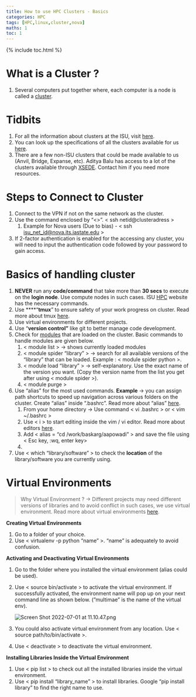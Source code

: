 ```yaml
---
title: How to use HPC Clusters - Basics
categories: HPC
tags: [HPC,linux,cluster,nova]
maths: 1
toc: 1
---
```


{% include toc.html %}

# What is a Cluster ?

1. Several computers put together where, each computer is a node is called a [cluster](https://en.wikipedia.org/wiki/Computer_cluster).

# Tidbits

1. For all the information about clusters at the ISU, visit [here](https://www.hpc.iastate.edu/).
2. You can look up the specifications of all the clusters available for us [here](https://www.hpc.iastate.edu/systems).
3. There are a few non-ISU clusters that could be made available to us (Anvil, Bridge, Expanse, etc). Aditya Balu has access to a lot of the clusters available through [XSEDE](https://www.xsede.org/). Contact him if you need more resources.

# Steps to Connect to Cluster

1. Connect to the VPN if not on the same network as the cluster.
2. Use the command enclosed by “<>”. < ssh netid@clusteradress >
    1. Example for Nova users (Due to bias) - < ssh isu_net_id@nova.its.iastate.edu >
3. If 2-factor authentication is enabled for the accessing any cluster, you will need to input the authentication code followed by your password to gain access.

# Basics of handling cluster

1. **NEVER** run any **code/command** that take more than **30 secs** to execute on the **login node**. Use compute nodes in such cases. ISU [HPC](https://www.hpc.iastate.edu/guides/condo-2017/managing-jobs-using-slurm-workload-manager) website has the necessary commands.
2. Use ****“**tmux**” to ensure safety of your work progress on cluster. Read more about tmux [here](https://leimao.github.io/blog/Tmux-Tutorial/).
3. Use virtual environments for different projects. 
4. Use “**version control”** like git to better manage code development.
5. Check for [modules](https://hpc-wiki.info/hpc/Modules) that are loaded on the cluster. Basic commands to handle modules are given below.
    1. < module list > → shows currently loaded modules
    2. < module spider “library” > → search for all available versions of the “library” that can be loaded. Example : < module spider python >.
    3. < module load “library” > → self-explanatory. Use the exact name of the version you want. (Copy the version name from the list you get after using < module spider >).
    4. < module purge >
6. Use “alias” for the most used commands. **Example** → you can assign path shortcuts to speed up navigation across various folders on the cluster. Create “alias” inside “.bashrc”. Read more about “alias” [here](https://alvinalexander.com/blog/post/linux-unix/create-aliases/).
    1. From your home directory → Use command < vi .bashrc > or < vim ~/.bashrc >
    2. Use < i > to start editing inside the vim / vi editor. Read more about editors [here](https://www.geeksforgeeks.org/getting-started-with-vim-editor-in-linux/).
    3. Add < alias = “cd /work/baskarg/aapowadi” > and save the file using < Esc key, :wq, enter key>
    4. 
7. Use < which “library/software” > to check the **location** of the library/software you are currently using.

# Virtual Environments

> Why Virtual Environment ? → Different projects may need different versions of libraries and to avoid conflict in such cases, we use virtual environment. Read more about virtual environments [here](https://www.geeksforgeeks.org/python-virtual-environment/).
> 

**Creating Virtual Environments**

1. Go to a folder of your choice. 
2. Use < virtualenv -p python “name” >. “name” is adequately to avoid confusion.

**Activating and Deactivating Virtual Environments**

1. Go to the folder where you installed the virtual environment (alias could be used).
2. Use < source bin/activate > to activate the virtual environment. If successfully activated, the environment name will pop up on your next command line as shown below. (”multimae” is the name of the virtual env).
    
    ![Screen Shot 2022-07-01 at 11.10.47.png](https://s3-us-west-2.amazonaws.com/secure.notion-static.com/85ee4a39-40f6-4da6-8632-37f94a8011d2/Screen_Shot_2022-07-01_at_11.10.47.png)
    
3. You could also activate virtual environment from any location.                                             Use < source path/to/bin/activate >.
4. Use < deactivate > to deactivate the virtual environment.

**Installing Libraries Inside the Virtual Environment** 

1. Use < pip list > to check out all the installed libraries inside the virtual environment.
2. Use < pip install “library_name” > to install libraries. Google “pip install library” to find the right name to use.
